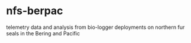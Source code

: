 # nfs-berpac
telemetry data and analysis from bio-logger deployments on northern fur seals in the Bering and Pacific
